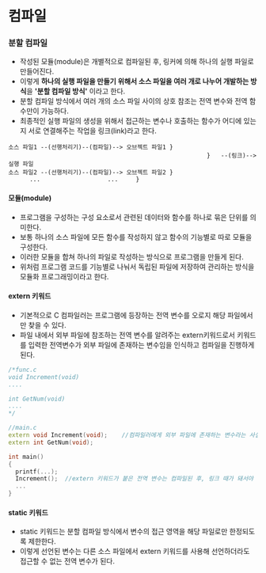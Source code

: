 컴파일
==
### 분할 컴파일
* 작성된 모듈(module)은 개별적으로 컴파일된 후, 링커에 의해 하나의 실행 파일로 만들어진다.
* 이렇게 **하나의 실행 파일을 만들기 위해서 소스 파일을 여러 개로 나누어 개발하는 방식**을 **'분할 컴파일 방식'** 이라고 한다.
* 분할 컴파일 방식에서 여러 개의 소스 파일 사이의 상호 참조는 전역 변수와 전역 함수만이 가능하다.
* 최종적인 실행 파일의 생성을 위해서 접근하는 변수나 호출하는 함수가 어디에 있는지 서로 연결해주는 작업을 링크(link)라고 한다.
```
소스 파일1 --(선행처리기)--(컴파일)--> 오브젝트 파일1	}
                                                        }	--(링크)-->	실행 파일
소스 파일2 --(선행처리기)--(컴파일)--> 오브젝트 파일2	}  
      ...					...     }
```

#### 모듈(module)
* 프로그램을 구성하는 구성 요소로서 관련된 데이터와 함수를 하나로 묶은 단위를 의미한다.
* 보통 하나의 소스 파일에 모든 함수를 작성하지 않고 함수의 기능별로 따로 모듈을 구성한다.
* 이러한 모듈을 합쳐 하나의 파일로 작성하는 방식으로 프로그램을 만들게 된다.
* 위처럼 프로그램 코드를 기능별로 나눠서 독립된 파일에 저장하여 관리하는 방식을 모듈화 프로그래밍이라고 한다.

#### extern 키워드
* 기본적으로 C 컴파일러는 프로그램에 등장하는 전역 변수를 오로지 해당 파일에서만 찾을 수 있다.
* 파일 내에서 외부 파일에 참조하는 전역 변수를 알려주는 extern키워드로서 키워드를 입력한 전역변수가 외부 파일에 존재하는 변수임을 인식하고 컴파일을 진행하게 된다.	

```cpp
/*func.c
void Increment(void)
....

int GetNum(void)
....
*/

//main.c
extern void Increment(void);	//컴파일러에게 외부 파일에 존재하는 변수라는 사실을 따로 알려줘야 하기 때문에 키워드를 사용해 다시 한 번 변수 선언
extern int GetNum(void);

int main()
{
  printf(...);
  Increment();	//extern 키워드가 붙은 전역 변수는 컴파일된 후, 링크 때가 돼서야 실제로 연결
  ...
}
```

#### static 키워드
* static 키워드는 분할 컴파일 방식에서 변수의 접근 영역을 해당 파일로만 한정되도록 제한한다.
* 이렇게 선언된 변수는 다른 소스 파일에서 extern 키워드를 사용해 선언하더라도 접근할 수 없는 전역 변수가 된다.












